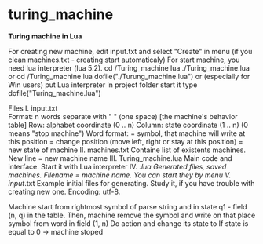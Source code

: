 turing_machine
==============

**Turing machine in Lua**

For creating new machine, edit input.txt and select "Create" in menu (if you clean machines.txt - creating start automaticaly)
For start machine, you need lua interpreter (lua 5.2). 
  cd <path>/Turing_machine
  lua ./Turing_machine.lua
or
 cd <path>/Turing_machine
 lua
 dofile("./Turung_machine.lua")
or (especially for Win users)
 put Lua interpreter in project folder
 start it
 type dofile("Turing_machine.lua")
  
Files
I.  input.txt  
  Format: n words separate with " " (one space) [the machine's behavior table]
    Row:		alphabet coordinate	(0 .. n) 
    Column:	state coordinate		(1 .. n) (0 means "stop machine")
  Word format: <ai><cmd><qi>
    <ai>  = symbol, that machine will write at this position
    <cmd> = change position (move left, right or stay at this position)
    <qi>  = new state of machine
II. machines.txt
  Containe list of existents machines. New line = new machine name
III. Turing_machine.lua
  Main code and interface. Start it with Lua interpreter
IV. *.lua
  Generated files, saved machines. Filename = machine name. You can start they by menu
V. input*.txt
  Example initial files for generating. Study it, if you have trouble with creating new one. Encoding: utf-8.

Machine start from rightmost symbol of parse string and in state q1 - field (n, q) in the table. 
Then, machine remove the symbol and write on that place symbol <ai> from word in field (1, n)
Do <cmd> action and change its state to <qi>
If state is equal to 0 -> machine stoped
